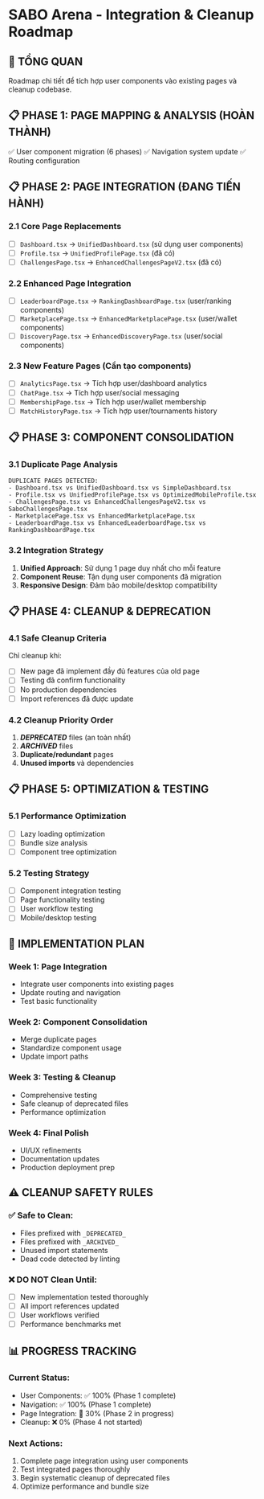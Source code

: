 # SABO Arena - Integration & Cleanup Roadmap

## 🎯 TỔNG QUAN
Roadmap chi tiết để tích hợp user components vào existing pages và cleanup codebase.

## 📋 PHASE 1: PAGE MAPPING & ANALYSIS (HOÀN THÀNH)
✅ User component migration (6 phases)
✅ Navigation system update
✅ Routing configuration

## 📋 PHASE 2: PAGE INTEGRATION (ĐANG TIẾN HÀNH)

### 2.1 Core Page Replacements
- [ ] `Dashboard.tsx` → `UnifiedDashboard.tsx` (sử dụng user components)
- [ ] `Profile.tsx` → `UnifiedProfilePage.tsx` (đã có)
- [ ] `ChallengesPage.tsx` → `EnhancedChallengesPageV2.tsx` (đã có)

### 2.2 Enhanced Page Integration
- [ ] `LeaderboardPage.tsx` → `RankingDashboardPage.tsx` (user/ranking components)
- [ ] `MarketplacePage.tsx` → `EnhancedMarketplacePage.tsx` (user/wallet components)
- [ ] `DiscoveryPage.tsx` → `EnhancedDiscoveryPage.tsx` (user/social components)

### 2.3 New Feature Pages (Cần tạo components)
- [ ] `AnalyticsPage.tsx` → Tích hợp user/dashboard analytics
- [ ] `ChatPage.tsx` → Tích hợp user/social messaging
- [ ] `MembershipPage.tsx` → Tích hợp user/wallet membership
- [ ] `MatchHistoryPage.tsx` → Tích hợp user/tournaments history

## 📋 PHASE 3: COMPONENT CONSOLIDATION

### 3.1 Duplicate Page Analysis
```
DUPLICATE PAGES DETECTED:
- Dashboard.tsx vs UnifiedDashboard.tsx vs SimpleDashboard.tsx
- Profile.tsx vs UnifiedProfilePage.tsx vs OptimizedMobileProfile.tsx
- ChallengesPage.tsx vs EnhancedChallengesPageV2.tsx vs SaboChallengesPage.tsx
- MarketplacePage.tsx vs EnhancedMarketplacePage.tsx
- LeaderboardPage.tsx vs EnhancedLeaderboardPage.tsx vs RankingDashboardPage.tsx
```

### 3.2 Integration Strategy
1. **Unified Approach**: Sử dụng 1 page duy nhất cho mỗi feature
2. **Component Reuse**: Tận dụng user components đã migration
3. **Responsive Design**: Đảm bảo mobile/desktop compatibility

## 📋 PHASE 4: CLEANUP & DEPRECATION

### 4.1 Safe Cleanup Criteria
Chỉ cleanup khi:
- [ ] New page đã implement đầy đủ features của old page
- [ ] Testing đã confirm functionality
- [ ] No production dependencies
- [ ] Import references đã được update

### 4.2 Cleanup Priority Order
1. **_DEPRECATED_** files (an toàn nhất)
2. **_ARCHIVED_** files 
3. **Duplicate/redundant** pages
4. **Unused imports** và dependencies

## 📋 PHASE 5: OPTIMIZATION & TESTING

### 5.1 Performance Optimization
- [ ] Lazy loading optimization
- [ ] Bundle size analysis
- [ ] Component tree optimization

### 5.2 Testing Strategy
- [ ] Component integration testing
- [ ] Page functionality testing
- [ ] User workflow testing
- [ ] Mobile/desktop testing

## 🚀 IMPLEMENTATION PLAN

### Week 1: Page Integration
- Integrate user components into existing pages
- Update routing and navigation
- Test basic functionality

### Week 2: Component Consolidation  
- Merge duplicate pages
- Standardize component usage
- Update import paths

### Week 3: Testing & Cleanup
- Comprehensive testing
- Safe cleanup of deprecated files
- Performance optimization

### Week 4: Final Polish
- UI/UX refinements
- Documentation updates
- Production deployment prep

## ⚠️ CLEANUP SAFETY RULES

### ✅ Safe to Clean:
- Files prefixed with `_DEPRECATED_`
- Files prefixed with `_ARCHIVED_`
- Unused import statements
- Dead code detected by linting

### ❌ DO NOT Clean Until:
- [ ] New implementation tested thoroughly
- [ ] All import references updated
- [ ] User workflows verified
- [ ] Performance benchmarks met

## 📊 PROGRESS TRACKING

### Current Status:
- User Components: ✅ 100% (Phase 1 complete)
- Navigation: ✅ 100% (Phase 1 complete)
- Page Integration: 🔄 30% (Phase 2 in progress)
- Cleanup: ❌ 0% (Phase 4 not started)

### Next Actions:
1. Complete page integration using user components
2. Test integrated pages thoroughly
3. Begin systematic cleanup of deprecated files
4. Optimize performance and bundle size
